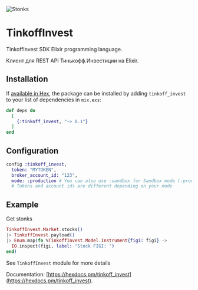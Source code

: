 ![Stonks](https://i.imgur.com/xkNPyqU.jpg)

# TinkoffInvest

TinkoffInvest SDK Elixir programming language.

Клиент для REST API Тинькофф.Инвестиции на Elixir.

## Installation

If [available in Hex](https://hex.pm/docs/publish), the package can be installed
by adding `tinkoff_invest` to your list of dependencies in `mix.exs`:

```elixir
def deps do
  [
    {:tinkoff_invest, "~> 0.1"}
  ]
end
```

## Configuration

```elixir
config :tinkoff_invest, 
  token: "MYTOKEN",
  broker_account_id: "123",
  mode: :production # You can also use :sandbox for Sandbox mode (:production by default)
  # Tokens and account ids are different depending on your mode
```

## Example

Get stonks

```elixir
TinkoffInvest.Market.stocks() 
|> TinkoffInvest.payload() 
|> Enum.map(fn %TinkoffInvest.Model.Instrument{figi: figi} -> 
  IO.inspect(figi, label: "Stock FIGI: ") 
end)
```

See `TinkoffInvest` module for more details

Documentation: [https://hexdocs.pm/tinkoff_invest](https://hexdocs.pm/tinkoff_invest).

